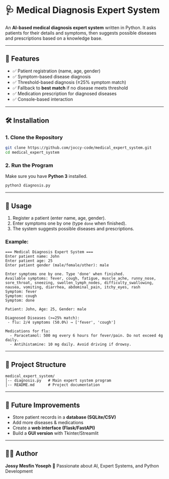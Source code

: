 
# 🩺 Medical Diagnosis Expert System 

An **AI-based medical diagnosis expert system** written in Python.
It asks patients for their details and symptoms, then suggests possible diseases and prescriptions based on a knowledge base.

---

## 🚀 Features

* ✅ Patient registration (name, age, gender)
* ✅ Symptom-based disease diagnosis
* ✅ Threshold-based diagnosis (≥25% symptom match)
* ✅ Fallback to **best match** if no disease meets threshold
* ✅ Medication prescription for diagnosed diseases
* ✅ Console-based interaction

---

## 🛠 Installation

### 1. Clone the Repository

```bash
git clone https://github.com/joccy-code/medical_expert_system.git
cd medical_expert_system
```

### 2. Run the Program

Make sure you have **Python 3** installed.

```bash
python3 diagnosis.py
```

---

## 📖 Usage

1. Register a patient (enter name, age, gender).
2. Enter symptoms one by one (type `done` when finished).
3. The system suggests possible diseases and prescriptions.

### Example:

```
=== Medical Diagnosis Expert System ===
Enter patient name: John
Enter patient age: 25
Enter patient gender (male/female/other): male

Enter symptoms one by one. Type 'done' when finished.
Available symptoms: fever, cough, fatigue, muscle_ache, runny_nose, sore_throat, sneezing, swollen_lymph_nodes, difficulty_swallowing, nausea, vomiting, diarrhea, abdominal_pain, itchy_eyes, rash
Symptom: fever
Symptom: cough
Symptom: done

Patient: John, Age: 25, Gender: male

Diagnosed Diseases (>=25% match):
 - flu: 2/4 symptoms (50.0%) → ['fever', 'cough']

Medications for flu:
  - Paracetamol: 500 mg every 6 hours for fever/pain. Do not exceed 4g daily.
  - Antihistamine: 10 mg daily. Avoid driving if drowsy.
```

---

## 📂 Project Structure

```
medical_expert_system/
│-- diagnosis.py   # Main expert system program
│-- README.md      # Project documentation
```

---

## 🔮 Future Improvements

* Store patient records in a **database (SQLite/CSV)**
* Add more diseases & medications
* Create a **web interface (Flask/FastAPI)**
* Build a **GUI version** with Tkinter/Streamlit

---

## 👨‍💻 Author

**Jossy Mesfin Yoseph**
🚀 Passionate about AI, Expert Systems, and Python Development

